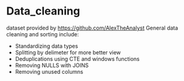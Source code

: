 # Data_cleaning
dataset provided by https://github.com/AlexTheAnalyst
General data cleaning and sorting include:
- Standardizing data types
- Splitting by delimeter for more better view
- Deduplications using CTE and windows functions
- Removing NULLS with JOINS
- Removing unused columns


